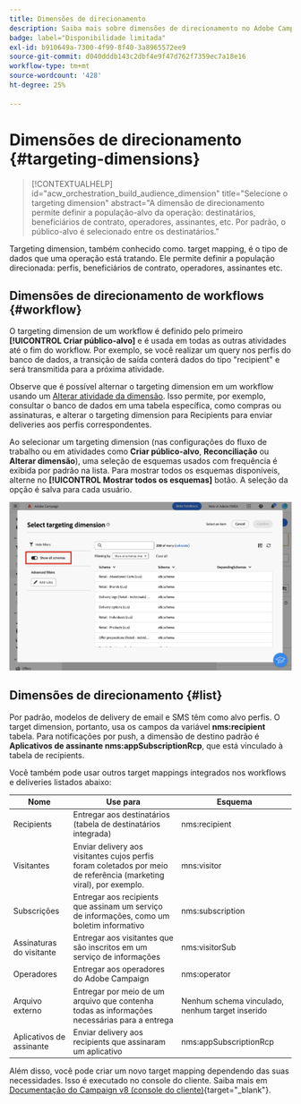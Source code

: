 ```yaml
---
title: Dimensões de direcionamento
description: Saiba mais sobre dimensões de direcionamento no Adobe Campaign Web
badge: label="Disponibilidade limitada"
exl-id: b910649a-7300-4f99-8f40-3a8965572ee9
source-git-commit: d040dddb143c2dbf4e9f47d762f7359ec7a18e16
workflow-type: tm+mt
source-wordcount: '428'
ht-degree: 25%

---
```


# Dimensões de direcionamento {#targeting-dimensions}

>[!CONTEXTUALHELP]
>id="acw_orchestration_build_audience_dimension"
>title="Selecione o targeting dimension"
>abstract="A dimensão de direcionamento permite definir a população-alvo da operação: destinatários, beneficiários de contrato, operadores, assinantes, etc. Por padrão, o público-alvo é selecionado entre os destinatários."

Targeting dimension, também conhecido como. target mapping, é o tipo de dados que uma operação está tratando. Ele permite definir a população direcionada: perfis, beneficiários de contrato, operadores, assinantes etc.

## Dimensões de direcionamento de workflows {#workflow}

O targeting dimension de um workflow é definido pelo primeiro **[!UICONTROL Criar público-alvo]** e é usada em todas as outras atividades até o fim do workflow. Por exemplo, se você realizar um query nos perfis do banco de dados, a transição de saída conterá dados do tipo &quot;recipient&quot; e será transmitida para a próxima atividade.

Observe que é possível alternar o targeting dimension em um workflow usando um [Alterar atividade da dimensão](../workflows/activities/change-dimension.md). Isso permite, por exemplo, consultar o banco de dados em uma tabela específica, como compras ou assinaturas, e alterar o targeting dimension para Recipients para enviar deliveries aos perfis correspondentes.

Ao selecionar um targeting dimension (nas configurações do fluxo de trabalho ou em atividades como **Criar público-alvo**, **Reconciliação** ou **Alterar dimensão**), uma seleção de esquemas usados com frequência é exibida por padrão na lista. Para mostrar todos os esquemas disponíveis, alterne no **[!UICONTROL Mostrar todos os esquemas]** botão. A seleção da opção é salva para cada usuário.

![](assets/targeting-dimension-show-all.png)

## Dimensões de direcionamento {#list}

Por padrão, modelos de delivery de email e SMS têm como alvo perfis. O target dimension, portanto, usa os campos da variável **nms:recipient** tabela. Para notificações por push, a dimensão de destino padrão é **Aplicativos de assinante nms:appSubscriptionRcp**, que está vinculado à tabela de recipients.

Você também pode usar outros target mappings integrados nos workflows e deliveries listados abaixo:

| Nome | Use para | Esquema |
|---|---|---|
| Recipients | Entregar aos destinatários (tabela de destinatários integrada) | nms:recipient |
| Visitantes | Enviar delivery aos visitantes cujos perfis foram coletados por meio de referência (marketing viral), por exemplo. | mns:visitor |
| Subscrições | Entregar aos recipients que assinam um serviço de informações, como um boletim informativo | nms:subscription |
| Assinaturas do visitante | Entregar aos visitantes que são inscritos em um serviço de informações | nms:visitorSub |
| Operadores | Entregar aos operadores do Adobe Campaign | nms:operator |
| Arquivo externo | Entregar por meio de um arquivo que contenha todas as informações necessárias para a entrega | Nenhum schema vinculado, nenhum target inserido |
| Aplicativos de assinante | Enviar delivery aos recipients que assinaram um aplicativo | nms:appSubscriptionRcp |

Além disso, você pode criar um novo target mapping dependendo das suas necessidades. Isso é executado no console do cliente. Saiba mais em [Documentação do Campaign v8 (console do cliente)](https://experienceleague.adobe.com/docs/campaign/campaign-v8/audience/add-profiles/target-mappings.html#new-mapping){target="_blank"}.
